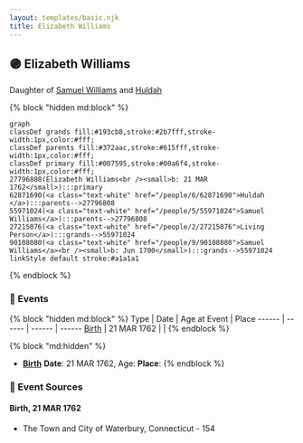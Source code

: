 ```yaml
---
layout: templates/basic.njk
title: Elizabeth Williams
---
```

## 🟣 Elizabeth Williams

Daughter of [Samuel Williams](/people/5/55971024) and [Huldah ](/people/6/62871690)

{% block "hidden md:block" %}
```mermaid
graph
classDef grands fill:#193cb8,stroke:#2b7fff,stroke-width:1px,color:#fff;
classDef parents fill:#372aac,stroke:#615fff,stroke-width:1px,color:#fff;
classDef primary fill:#007595,stroke:#00a6f4,stroke-width:1px,color:#fff;
27796808(Elizabeth Williams<br /><small>b: 21 MAR 1762</small>):::primary
62871690(<a class="text-white" href="/people/6/62871690">Huldah </a>):::parents-->27796808
55971024(<a class="text-white" href="/people/5/55971024">Samuel Williams</a>):::parents-->27796808
27215076(<a class="text-white" href="/people/2/27215076">Living Person</a>):::grands-->55971024
90108080(<a class="text-white" href="/people/9/90108080">Samuel Williams</a><br /><small>b: Jun 1700</small>):::grands-->55971024
linkStyle default stroke:#a1a1a1
```
{% endblock %}

### 📆 Events

{% block "hidden md:block" %}
Type | Date | Age at Event | Place
------ | ------ | ------ | ------
[Birth](#event-event-2) | 21 MAR 1762 |  |
{% endblock %}

{% block "md:hidden" %}
- **[Birth](#event-event-2)**
**Date**: 21 MAR 1762, Age:
**Place**:
{% endblock %}

### 📰 Event Sources

#### <a id="event-event-2"></a> Birth, 21 MAR 1762
* The Town and City of Waterbury, Connecticut  - 154